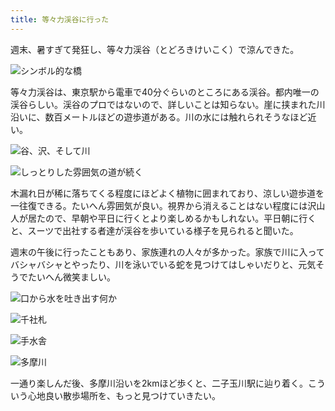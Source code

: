 ```yaml
---
title: 等々力渓谷に行った
---
```

週末、暑すぎて発狂し、等々力渓谷（とどろきけいこく）で涼んできた。

![](https://lh3.googleusercontent.com/y7LuB8CmTspcgiG4GOI6Xg2dYbobl_MV44kcXGohHhCn0foNrss6u1H5Q5uVoa8pb0Z0ah9HnKTR-cW23KEOvL3p-AkglKBVdkEuqBTASvh_88u1VnhlrV1vyktNig2w9ylXSo9dcm4qWP4HR5qI9z0 "シンボル的な橋")

等々力渓谷は、東京駅から電車で40分ぐらいのところにある渓谷。都内唯一の渓谷らしい。渓谷のプロではないので、詳しいことは知らない。崖に挟まれた川沿いに、数百メートルほどの遊歩道がある。川の水には触れられそうなほど近い。

![](https://lh4.googleusercontent.com/gcZyjp8ujbHbenrx0JDKlOhIdO0FIqYuMPUvES6xw666-N3xXF2AeMIf-XnG2Q7AxDspXDqL2OR4NVJPoyk8qb7sQNohRrHbL6nQqILKkRxyH6ZFddCEjqHeD3BKkJ8yz-d-HESe563iLHeDAlKb4IM "谷、沢、そして川")

![](https://lh3.googleusercontent.com/ZVZ9BOicaJCY-2I4fVAzz26e8q8gbF6WiMD--SRhCMxALXUHuLao_leTcC56xwn32sqGRknbxkbpkney_8Evf6YyMrPudL-1yhM-C5WUifdMTj9N5G6m7JoQsxb0ZCd7sekUUnPHPUNrhlj0ahOmk4A "しっとりした雰囲気の道が続く")

木漏れ日が稀に落ちてくる程度にほどよく植物に囲まれており、涼しい遊歩道を一往復できる。たいへん雰囲気が良い。視界から消えることはない程度には沢山人が居たので、早朝や平日に行くとより楽しめるかもしれない。平日朝に行くと、スーツで出社する者達が渓谷を歩いている様子を見られると聞いた。

週末の午後に行ったこともあり、家族連れの人々が多かった。家族で川に入ってバシャバシャとやったり、川を泳いでいる蛇を見つけてはしゃいだりと、元気そうでたいへん微笑ましい。

![](https://lh6.googleusercontent.com/NjWXTmzqBvWTXETfvO0gUs0k6TOYbH9oeeQX719VfcrNC6RSaCSmyKMpxDQ1YdNtfD0yx_GJzTGiNvHQvwM5K2bXNxkuQO19kJYxJkYbz2aQM98iTRpemlhghmPcQ0F9IWXmMnPv0H4dFoczymrZ7e4 "口から水を吐き出す何か")

![](https://lh4.googleusercontent.com/YGA4k2nRBB2bVP-IuShaKruEbUUgWI2Wad4RIwgDe05qaq3BvLxgf36c2Vs2Na_FNSYu0jrQZC21RmmTNGF3RBhKuhOXsPLq6_nM_AcFWbKMH9JSeEySVDvFkklC6JhCXs9caJnr5sZtvx2H-cXJ5wM "千社札")

![](https://lh3.googleusercontent.com/kadrlWfgInywJkuNFH37CVKFsldRLu0F97KZ8TYZaAU00VEi-tFGILEWOH265F07EgH1hEVM_JHyAjMuAkuVxVbWR7RnuHVCJ1aDXUV5saTyPvkkAsGATHpuJLOkShXy9JNrZ-G_NnI5ZFn_ldZ4-Go "手水舎")

![](https://lh3.googleusercontent.com/IPBn3RkfkNF8WraB2hBja5dhkfpFwSCCzNbCxHEx1fLzq5dtyOpY4BiyAruzyTvBwIFuWA20UHcHubElzLNAxW47KMABMjSdBG4cabAkJQTgzGpPGJ-8xSf6-UbXJbKFu3EvdaLR2BTT6bRQRLRG_R8 "多摩川")

一通り楽しんだ後、多摩川沿いを2kmほど歩くと、二子玉川駅に辿り着く。こういう心地良い散歩場所を、もっと見つけていきたい。
